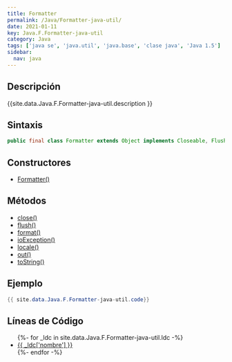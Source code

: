 ```yaml
---
title: Formatter
permalink: /Java/Formatter-java-util/
date: 2021-01-11
key: Java.F.Formatter-java-util
category: Java
tags: ['java se', 'java.util', 'java.base', 'clase java', 'Java 1.5']
sidebar: 
  nav: java
---
```


## Descripción
{{site.data.Java.F.Formatter-java-util.description }}

## Sintaxis
~~~java
public final class Formatter extends Object implements Closeable, Flushable
~~~

## Constructores
* [Formatter()](/Java/Formatter-java-util/Formatter/)

## Métodos
* [close()](/Java/Formatter-java-util/close)
* [flush()](/Java/Formatter-java-util/flush)
* [format()](/Java/Formatter-java-util/format)
* [ioException()](/Java/Formatter-java-util/ioException)
* [locale()](/Java/Formatter-java-util/locale)
* [out()](/Java/Formatter-java-util/out)
* [toString()](/Java/Formatter-java-util/toString)

## Ejemplo
~~~java
{{ site.data.Java.F.Formatter-java-util.code}}
~~~

## Líneas de Código
<ul>
{%- for _ldc in site.data.Java.F.Formatter-java-util.ldc -%}
   <li>
       <a href="{{_ldc['url'] }}">{{ _ldc['nombre'] }}</a>
   </li>
{%- endfor -%}
</ul>
